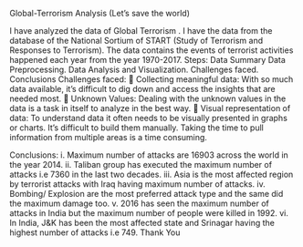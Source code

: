Global-Terrorism Analysis (Let’s save the world)
 
I have analyzed the data of Global Terrorism . I have the data from the database of the National Sortium of START (Study of Terrorism and Responses to Terrorism). The data contains the events of terrorist activities happened each year from the year 1970-2017.
Steps:
Data Summary
Data Preprocessing.
Data Analysis and Visualization.
Challenges faced.
Conclusions
Challenges faced:
	Collecting meaningful data: With so much data available, it’s difficult to dig down and access the insights that are needed most.
	Unknown Values: Dealing with the unknown values in the data is a task in itself to analyze in the best way.
	Visual representation of data: To understand data it often needs to be visually presented in graphs or charts. It’s difficult to build them manually. Taking the time to pull information from multiple areas is a time consuming.



Conclusions:
i.	Maximum number of attacks are 16903 across the world in the year 2014.
ii.	Taliban group has executed the maximum number of attacks i.e 7360 in the last two decades.
iii.	Asia is the most affected region by terrorist attacks with Iraq having maximum number of attacks.
iv.	Bombing/ Explosion are the most preferred attack type and the same did the maximum damage too.
v.	2016 has seen the maximum number of attacks in India but the maximum number of people were killed in 1992.
vi.	In India, J&K has been the most affected state and Srinagar having the highest number of attacks i.e 749.
Thank You

